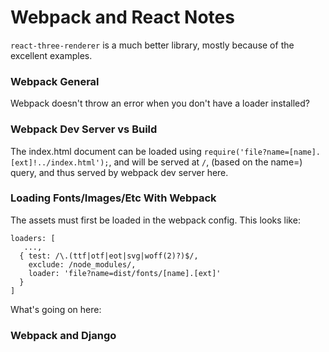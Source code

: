 # Webpack and React Notes

`react-three-renderer` is a much better library, mostly because of the excellent
examples.

### Webpack General

Webpack doesn't throw an error when you don't have a loader installed?

### Webpack Dev Server vs Build

The index.html document can be loaded using `require('file?name=[name].[ext]!../index.html');`,
and will be served at `/`, (based on the name=) query, and thus served by webpack dev server here.

### Loading Fonts/Images/Etc With Webpack 

The assets must first be loaded in the webpack config.  This looks like:

```
loaders: [
   ...,
  { test: /\.(ttf|otf|eot|svg|woff(2)?)$/,
    exclude: /node_modules/,
    loader: 'file?name=dist/fonts/[name].[ext]'
  } 
]

```

What's going on here: 

### Webpack and Django
